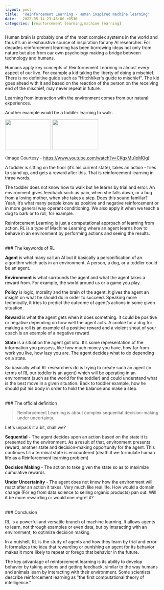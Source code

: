 ```yaml
---
layout: post
title:  "Reinforcement Learning - Human inspired machine learning"
date:   2022-05-14 23:46:00 +0530
categories: [reinforcement learning,machine learning]
---
```



Human brain is probably one of the most complex systems in the world and thus it’s an in-exhaustive source of inspiration for any AI researcher. For decades reinforcement learning has been borrowing ideas not only from nature but also from our own psychology making a bridge between technology and humans.

Humans apply key concepts of Reinforcement Learning in almost every aspect of our live. For example a kid taking the liberty of doing a mischief. There is no definitive guide such as "Hitchhiker's guide to mischief". The kid goes ahead with it and based on the reaction of the person on the receiving end of the mischief, may never repeat in future.

Learning from interaction with the environment comes from our natural experiences.

Another example would be a toddler learning to walk.


<img src="{{ site.baseurl }}/static/img/toddler_1.png" style="height:100px;width:150px;"/>
<img src="{{ site.baseurl }}/static/img/toddler_2.png" style="height:100px;width:150px;"/>

(Image Courtesy - https://www.youtube.com/watch?v=CKgxMu1oMOg) 


A toddler is sitting on the floor (it’s his current state),  takes an action - tries to stand up, and gets a reward after this. That is reinforcement learning in three words.

The toddler does not know how to walk but he learns by trial and error. An environment gives feedback such as pain, when she falls down, or a hug from a loving mother, when she takes a step. Does this sound familiar? Yeah, it’s what many people know as positive and negative reinforcement or in more general way operant conditioning. We also apply it when we teach a dog to bark or to roll, for example.

Reinforcement Learning is just a computational approach of learning from action. RL is a type of Machine Learning where an agent learns how to behave in an environment by performing actions and seeing the results.

<br>
### The keywords of RL

**Agent** is what many call an AI but it basically a personification of an algorithm which acts in an environment. 
A person, a dog, or a toddler could be an agent.

**Environment** is what surrounds the agent and what the agent takes a reward from. For example, the world around us or a game you play.

**Policy** is logic, morality and the brain of the agent. It gives the agent an insight on what he should do in order to succeed. Speaking more technically, it tries to predict the outcome of agent’s actions in some given situation.

**Reward** is what the agent gets when it does something. It could be positive or negative depending on how well the agent acts. A cookie for a dog for making a roll is an example of a positive reward and a violent shout of your coach is an example of a negative reward.

**State** is a situation the agent got into. It’s some representation of the information you possess, like how much money you have, how far from work you live, how lazy you are. The agent decides what to do depending on a state.

So basically what RL researchers do is trying to create such an agent (in terms of RL our toddler is an agent) which will be operating in an environment (such as the world for the toddler) and could understand what is the best move in a given situation. Back to toddler example, how he should put his body in order to hold the balance and make a step.

<br>
### The official definition

> Reinforcement Learning is about complex sequential decision-making under uncertainty.

Let's unpack it a bit, shall we? 

**Sequential** - The agent decides upon an action based on the state it is presented by the environment. As a result of that, environment 
presents reward, another state and decision-making opportunity for the agent. This continues till a terminal state is encountered 
(death if we formulate human life as a Reinforcement learning problem)

**Decision Making** - The action to take given the state so as to maximize cumulative rewards

**Under Uncertainity** - The agent does not know how the environment will react after an action it takes. Very much like real life. How would 
a domain change (For eg from data science to selling organic products) pan out. Will it be more rewarding or would one regret it?



<br>
### Conclusion

RL is a powerful and versatile branch of machine learning. It allows agents to learn, not through examples or even data, but by interacting with an environment, to optimize decision making. 

In a nutshell, RL is the study of agents and how they learn by trial and error. It formalizes the idea that rewarding or punishing an agent for its behavior makes it more likely to repeat or forego that behavior in the future.

The key advantage of reinforcement learning is its ability to develop behavior by taking actions and getting feedback, similar to the way humans and animals learn by interacting with their environment. Some scientists describe reinforcement learning as "the first computational theory of intelligence."

